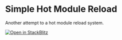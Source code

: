 # Simple Hot Module Reload

Another attempt to a hot module reload system.

[![Open in StackBlitz](https://developer.stackblitz.com/img/open_in_stackblitz.svg)](https://stackblitz.com/github/cplepage/simple-hmr)
